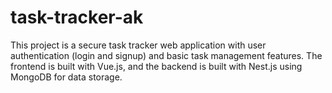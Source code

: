 # task-tracker-ak
This project is a secure task tracker web application with user authentication (login and signup) and basic task management features. The frontend is built with Vue.js, and the backend is built with Nest.js using MongoDB for data storage.
